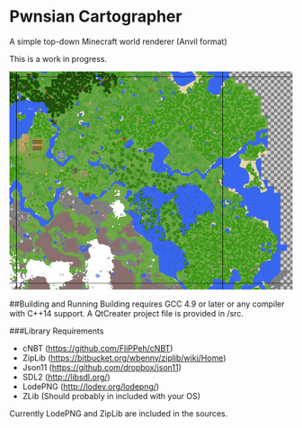 # Pwnsian Cartographer
A simple top-down Minecraft world renderer (Anvil format)

This is a work in progress.

![World Render](NewerWorldRender.png)

##Building and Running
Building requires GCC 4.9 or later or any compiler with C++14 support. A QtCreater project file is provided in /src.

###Library Requirements
- cNBT (https://github.com/FliPPeh/cNBT)
- ZipLib (https://bitbucket.org/wbenny/ziplib/wiki/Home)
- Json11 (https://github.com/dropbox/json11)
- SDL2 (http://libsdl.org/)
- LodePNG (http://lodev.org/lodepng/)
- ZLib (Should probably in included with your OS)

Currently LodePNG and ZipLib are included in the sources.

